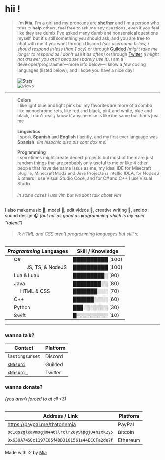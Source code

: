 # hii !
>  I'm **Mia**, I'm a girl and my pronouns are **she/her** and I'm a person who tries to **help** others, feel free to ask me any questions, even if you feel like they are dumb. I've asked many dumb and nonsensical questions myself, but it's still something you should ask, and you are free to chat with me if you want through Discord *(see username below, i should respond in less than **1** day)* or through [Guilded](https://guilded.gg/u/xNasuni) *(might take me longer to respond as i don't use it as often)* or through [Twitter](https://x.com/xNasuni_) *(i might not answer you at all because i barely use it)*. I am a developer/programmer—more info below—I know a *few* coding languages (listed below), and I hope you have a nice day! <img src="https://em-content.zobj.net/thumbs/160/twitter/154/heavy-black-heart_2764.png" width="16px"><br/><br/>
[![Stats](https://github-readme-stats.vercel.app/api?username=xNasuni&show_icons=true&count_private=true&theme=dracula)](https://github.com/xNasuni)</br>
> <img src="https://komarev.com/ghpvc/?username=xnasuni&color=ff6e96&style=flat" alt="views" />
---
> **Colors**<br/>
> I like light blue and light pink but my favorites are more of a combo like monochrome sets, like red and black, pink and white, blue and black, I don't really know if anyone else is like the same but that's just me<br/>
> <br/>**Linguistics**<br/>
> I speak **Spanish** and **English** fluently, and my first ever language was **Spanish**. *(im hispanic also pls dont dox me)*<br/>
> <br/>**Programming**<br/>
> I sometimes might create decent projects but most of them are just random things that are probably only useful to me or like 4 other people that have the same issue as me, my ideal IDE for Minecraft plugins, Minecraft Mods and Java Projects is IntelliJ IDEA, for NodeJS & others I use Visual Studio Code, and for C# and C++ I use Visual Studio.
> ###### in some cases i use vim but we dont talk about vim

I also make music 🎵, model 🧱, edit videos 📼, creative writing 📒, and do sound design 🎧 *(but not as good as programming which is my main "talent")*
>###### Ik HTML and CSS aren't programming languages but still :c

| *Programming* Languages | Skill / Knowledge |
| --- | --- |
| <img  src="https://cdn.jsdelivr.net/gh/devicons/devicon/icons/csharp/csharp-original.svg"  width="16px"/> C# | ██████████ (100) |
| <img  src="https://cdn.jsdelivr.net/gh/devicons/devicon/icons/javascript/javascript-original.svg"  width="16px"/>  <img  src="https://cdn.jsdelivr.net/gh/devicons/devicon/icons/typescript/typescript-original.svg"  width="16px"/>  <img  src="https://cdn.jsdelivr.net/gh/devicons/devicon/icons/nodejs/nodejs-original.svg"  width="16px"/> JS, TS, & NodeJS| ██████████ (100) |
| <img  src="https://cdn.jsdelivr.net/gh/devicons/devicon/icons/lua/lua-original.svg"  width="16px"/> Lua & Luau| █████████░ (90) |
| <img  src="https://cdn.jsdelivr.net/gh/devicons/devicon/icons/java/java-original.svg"  width="16px"/> Java | ████████░░ (80) |
| <img  src="https://cdn.jsdelivr.net/gh/devicons/devicon/icons/html5/html5-original.svg"  width="16px"/>  <img  src="https://cdn.jsdelivr.net/gh/devicons/devicon/icons/css3/css3-original.svg"  width="16px"/> HTML & CSS | ███████░░░ (70) |
| <img  src="https://cdn.jsdelivr.net/gh/devicons/devicon/icons/cplusplus/cplusplus-original.svg"  width="16px"/> C++ | ██████░░░░ (60) |
| <img  src="https://cdn.jsdelivr.net/gh/devicons/devicon/icons/python/python-original.svg"  width="16px"/> Python | ███░░░░░░░ (30) |
| <img  src="https://cdn.jsdelivr.net/gh/devicons/devicon/icons/swift/swift-original.svg"  width="16px"/> Swift | █░░░░░░░░░ (10) |
--- 

### wanna talk?
| Contact | Platform |
| --- | --- |
| `lastingsunset` | Discord |
| [`xNasuni`](https://guilded.gg/u/xNasuni) | Guilded |
| [`xNasuni_`](https://x.com/xNasuni_) | Twitter |
### wanna donate?
###### (you aren't forced to at all <3)
| Address / Link | Platform |
| --- | --- |
| https://paypal.me/thatonemia | PayPal
| `bc1qszglkavm9gjm446llrclr2ey9hpgj04hzxk2y5` | Bitcoin |
| `0x639A7468c1197E85f4DD3101561a44ECCFa2de7f` | Ethereum |

Made with ♡ by [Mia](https://github.com/xNasuni)
